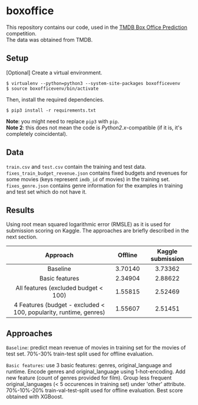 # boxoffice

This repository contains our code, used in the 
[TMDB Box Office Prediction](https://www.kaggle.com/c/tmdb-box-office-prediction/) competition.  
The data was obtained from TMDB.

## Setup
[Optional] Create a virtual environment.
```
$ virtualenv --python=python3 --system-site-packages boxofficevenv
$ source boxofficevenv/bin/activate
```

Then, install the required dependencies.
```
$ pip3 install -r requirements.txt
```

**Note**: you might need to replace `pip3` with `pip`.  
**Note 2**: this does not mean the code is *Python2.x*-compatible 
(if it is, it's completely coincidental).

## Data
`train.csv` and `test.csv` contain the training and test data.  
`fixes_train_budget_revenue.json` contains fixed budgets and revenues for some movies (keys 
represent `imdb_id` of movies) in the training set.  
`fixes_genre.json` contains genre information for the examples in training and test set which do
not have it.

## Results
Using root mean squared logarithmic error (RMSLE) as it is used for submission scoring on Kaggle.
The approaches are briefly described in the next section.  

| Approach  | Offline  | Kaggle submission |  
|:---------:|:--------:|:-----------------:|  
| Baseline  |  3.70140 | 3.73362           |  
| Basic features  |  2.34904 | 2.88622     |  
| All features (excluded budget < 100) | 1.55815 | 2.52469 |
| 4 Features (budget - excluded < 100, popularity, runtime, genres) | 1.55607 | 2.51451 |

## Approaches
`Baseline`:  predict mean revenue of movies in training set for the movies of test set.
70%-30% train-test split used for offline evaluation.

`Basic features`: use 3 basic features: genres, original_language and runtime. 
Encode genres and original_language using 1-hot-encoding. Add new feature (count 
of genres provided for film). Group less frequent original_languages (< 5 occurences
in training set) under 'other' attribute.
70%-10%-20% train-val-test-split used for offline evaluation. Best score obtained 
with XGBoost.
